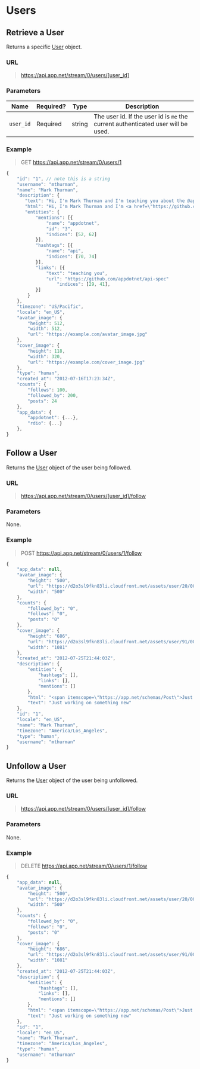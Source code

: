 # Users

## Retrieve a User

Returns a specific <a href="/appdotnet/api-spec/blob/master/objects.md#user">User</a> object.

### URL
> https://api.app.net/stream/0/users/[user_id]

### Parameters

<table>
    <thead>
        <tr>
            <th>Name</th>
            <th>Required?</th>
            <th>Type</th>
            <th>Description</th>
        </tr>
    </thead>
    <tbody>
        <tr>
            <td><code>user_id</code></td>
            <td>Required</td>
            <td>string</td>
            <td>The user id. If the user id is <code>me</code> the current authenticated user will be used.</td>
        </tr>
    </tbody>
</table>

### Example

> GET https://api.app.net/stream/0/users/1
```js
{
    "id": "1", // note this is a string
    "username": "mthurman",
    "name": "Mark Thurman",
    "description": {
       "text": "Hi, I'm Mark Thurman and I'm teaching you about the @appdotnet Stream #API.",
       "html": "Hi, I'm Mark Thurman and I'm <a href=\"https://github.com/appdotnet/api_spec\" rel=\"nofollow\">teaching you</a> about the <span itemprop=\"mention\" data-mention-name=\"appdotnet\" data-mention-id=\"3\">@appdotnet</span> Stream #<span itemprop=\"hashtag\" data-hashtag-name=\"api\">API</span>.",
       "entities": {
           "mentions": [{
               "name": "appdotnet",
               "id": "3",
               "indices": [52, 62]
           }],
           "hashtags": [{
               "name": "api",
               "indices": [70, 74]
           }],
           "links": [{
               "text": "teaching you",
               "url": "https://github.com/appdotnet/api-spec"
                   "indices": [29, 41],
           }]
        }
    },
    "timezone": "US/Pacific",
    "locale": "en_US",
    "avatar_image": {
        "height": 512,
        "width": 512,
        "url": "https://example.com/avatar_image.jpg"
    },
    "cover_image": {
        "height": 118,
        "width": 320,
        "url": "https://example.com/cover_image.jpg"
    },
    "type": "human",
    "created_at": "2012-07-16T17:23:34Z",
    "counts": {
        "follows": 100,
        "followed_by": 200,
        "posts": 24
    },
    "app_data": {
        "appdotnet": {...},
        "rdio": {...}
    },
}
```

## Follow a User

Returns the <a href="/appdotnet/api-spec/blob/master/objects.md#user">User</a> object of the user being followed.

### URL
> https://api.app.net/stream/0/users/[user_id]/follow

### Parameters

None.

### Example

> POST https://api.app.net/stream/0/users/1/follow
```js
{
    "app_data": null,
    "avatar_image": {
        "height": "500",
        "url": "https://d2o3sl9fkn83li.cloudfront.net/assets/user/20/00/00/2000000000000000.png",
        "width": "500"
    },
    "counts": {
        "followed_by": "0",
        "follows": "0",
        "posts": "0"
    },
    "cover_image": {
        "height": "686",
        "url": "https://d2o3sl9fkn83li.cloudfront.net/assets/user/91/00/00/9100000000000000.png",
        "width": "1081"
    },
    "created_at": "2012-07-25T21:44:03Z",
    "description": {
        "entities": {
            "hashtags": [],
            "links": [],
            "mentions": []
        },
        "html": "<span itemscope=\"https://app.net/schemas/Post\">Just working on something new</span>",
        "text": "Just working on something new"
    },
    "id": "1",
    "locale": "en_US",
    "name": "Mark Thurman",
    "timezone": "America/Los_Angeles",
    "type": "human",
    "username": "mthurman"
}
```

## Unfollow a User

Returns the <a href="/appdotnet/api-spec/blob/master/objects.md#user">User</a> object of the user being unfollowed.

### URL
> https://api.app.net/stream/0/users/[user_id]/follow

### Parameters

None.

### Example

> DELETE https://api.app.net/stream/0/users/1/follow
```js
{
    "app_data": null,
    "avatar_image": {
        "height": "500",
        "url": "https://d2o3sl9fkn83li.cloudfront.net/assets/user/20/00/00/2000000000000000.png",
        "width": "500"
    },
    "counts": {
        "followed_by": "0",
        "follows": "0",
        "posts": "0"
    },
    "cover_image": {
        "height": "686",
        "url": "https://d2o3sl9fkn83li.cloudfront.net/assets/user/91/00/00/9100000000000000.png",
        "width": "1081"
    },
    "created_at": "2012-07-25T21:44:03Z",
    "description": {
        "entities": {
            "hashtags": [],
            "links": [],
            "mentions": []
        },
        "html": "<span itemscope=\"https://app.net/schemas/Post\">Just working on something new</span>",
        "text": "Just working on something new"
    },
    "id": "1",
    "locale": "en_US",
    "name": "Mark Thurman",
    "timezone": "America/Los_Angeles",
    "type": "human",
    "username": "mthurman"
}
```
